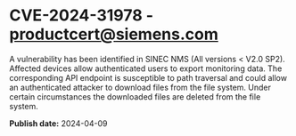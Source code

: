 # CVE-2024-31978 - productcert@siemens.com

A vulnerability has been identified in SINEC NMS (All versions < V2.0 SP2). Affected devices allow authenticated users to export monitoring data. The corresponding API endpoint is susceptible to path traversal and could allow an authenticated attacker to download files from the file system. Under certain circumstances the downloaded files are deleted from the file system.

**Publish date:** 2024-04-09

